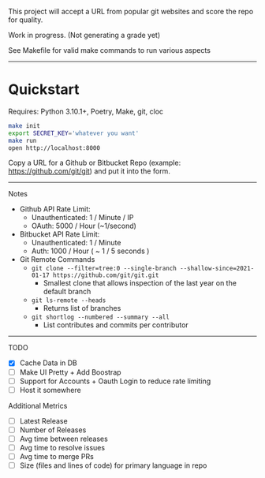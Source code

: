 This project will accept a URL from popular git websites and score the repo for quality.

Work in progress. (Not generating a grade yet)

See Makefile for valid make commands to run various aspects

----

# Quickstart

Requires: Python 3.10.1+, Poetry, Make, git, cloc

```bash
make init
export SECRET_KEY='whatever you want'
make run
open http://localhost:8000
```

Copy a URL for a Github or Bitbucket Repo (example: <https://github.com/git/git>) and put it into the form.

----

Notes

- Github API Rate Limit:
    - Unauthenticated: 1 / Minute / IP
    - OAuth: 5000 / Hour (~1/second)
- Bitbucket API Rate Limit:
    - Unauthenticated: 1 / Minute
    - Auth: 1000 / Hour ( ~ 1 / 5 seconds )
- Git Remote Commands
  - `git clone --filter=tree:0 --single-branch --shallow-since=2021-01-17 https://github.com/git/git.git`
    - Smallest clone that allows inspection of the last year on the default branch
  - `git ls-remote --heads`
    - Returns list of branches
  - `git shortlog --numbered --summary --all`
    - List contributes and commits per contributor



----

TODO

- [x] Cache Data in DB
- [ ] Make UI Pretty + Add Boostrap
- [ ] Support for Accounts + Oauth Login to reduce rate limiting
- [ ] Host it somewhere

Additional Metrics

- [ ] Latest Release
- [ ] Number of Releases
- [ ] Avg time between releases
- [ ] Avg time to resolve issues
- [ ] Avg time to merge PRs
- [ ] Size (files and lines of code) for primary language in repo